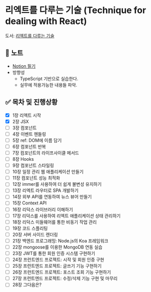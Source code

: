 # 리엑트를 다루는 기술 (Technique for dealing with React)

도서: [리엑트를 다루는 기술](http://www.kyobobook.co.kr/product/detailViewKor.laf?mallGb=KOR&ejkGb=KOR&barcode=9791160508796)

## 📝 노트
- [Notion 필기](https://www.notion.so/bnilive/06634f9618c5472d8643f44b8aad9314)
- 방향성
  - TypeScript 기반으로 실습한다.
  - 실무에 적용가능한 내용들 파악.

## ✅ 목차 및 진행상황
- [x] 1장 리엑트 시작
- [x] 2장 JSX
- [ ] 3장 컴포넌트
- [ ] 4장 이벤트 헨들링
- [ ] 5장 ref: DOM에 이름 담기
- [ ] 6장 컴포넌트 반복
- [ ] 7장 컴포넌트의 라이프사이클 메서드
- [ ] 8장 Hooks
- [ ] 9장 컴포넌트 스타일링
- [ ] 10장 일정 관리 웹 애플리케이션 만들기
- [ ] 11장 컴포넌트 성능 최적화
- [ ] 12장 immer를 사용하여 더 쉽게 불변성 유지하기
- [ ] 13장 리엑트 라우터로 SPA 개발하기
- [ ] 14장 외부 API를 연동하여 뉴스 뷰어 만들기
- [ ] 15장 Context API
- [ ] 16장 리덕스 라이브러리 이해하기
- [ ] 17장 리덕스를 사용하여 리엑트 애플리케이션 상태 관리하기
- [ ] 18장 리덕스 미들웨어를 통한 비동기 작업 관리
- [ ] 19장 코드 스플리팅
- [ ] 20장 서버 사이드 렌더링
- [ ] 21장 백엔드 프로그래밍: Node.js의 Koa 프레임워크
- [ ] 22장 mongoose를 이용한 MongoDB 연동 실습
- [ ] 23장 JWT를 통한 회원 인증 시스템 구현하기
- [ ] 24장 프런트엔드 프로젝트: 시작 및 회원 인증 구현
- [ ] 25장 프런트엔드 프로젝트: 글쓰기 기능 구현하기
- [ ] 26장 프런트엔드 프로젝트: 포스트 조회 기능 구현하기
- [ ] 27장 프런트엔드 프로젝트: 수정/삭제 기능 구현 및 마무리
- [ ] 28장 그다음은?
